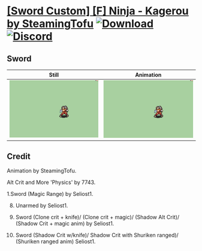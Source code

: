 # [\[Sword Custom\] \[F\] Ninja - Kagerou by SteamingTofu](./) [![Download](https://img.shields.io/badge/Download--red?style=social&logo=github)](https://minhaskamal.github.io/DownGit/#/home?url=https://github.com/Klokinator/FE-Repo/tree/main/Battle%20Animations%2FInfantry%20-%20(Swd)%20Thieves%2C%20Rogues%2C%20Assassins%2F%5BSword%20Custom%5D%20%5BF%5D%20Ninja%20-%20Kagerou%20by%20SteamingTofu%2F1.%20Sword%20(Shadow%20crit%20%2B%20magic%20animation)) [![Discord](https://img.shields.io/badge/Discord--blue?style=social&logo=discord)](https://discord.gg/C7VNGnyTPA)

## Sword

| Still | Animation |
| :---: | :-------: |
| ![Sword still](./Sword_000.png) | ![Sword](./Sword.gif) |

## Credit

Animation by SteamingTofu.

Alt Crit and More 'Physics' by 7743.

1.Sword (Magic Range) by Seliost1.

8. Unarmed by Seliost1.

1. Sword (Clone crit + knife)/ (Clone crit + magic)/ (Shadow Alt Crit)/ (Shadow Crit + magic anim) by Seliost1.

1. Sword (Shadow Crit w/knife)/ Shadow Crit with Shuriken ranged)/ (Shuriken ranged anim) Seliost1.
